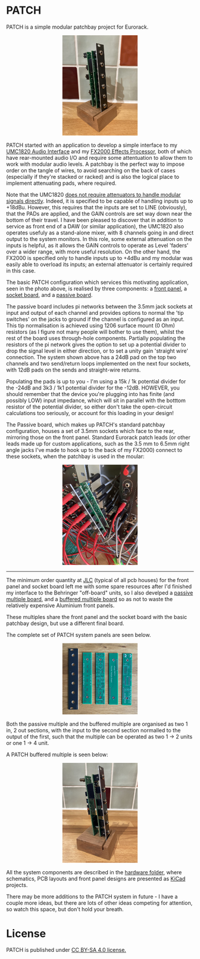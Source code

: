 # PATCH
PATCH is a simple modular patchbay project for Eurorack.

<p width=100%, align="center">
<img width=40%, src="https://github.com/m0xpd/PATCH/blob/main/Hardware/Images/Patch%20Perspective.jpg">
</p>

PATCH started with an application to develop a simple interface to my [UMC1820 Audio Interface](https://www.behringer.com/product.html?modelCode=0805-AAN) and my [FX2000 Effects Processor](https://www.behringer.com/product.html?modelCode=P0A3P), both of which have rear-mounted audio I/O and require some attentuation to allow them to work with modular audio levels. A patchbay is the perfect way to impose order on the tangle of wires, to avoid searching on the back of cases (especially if they're stacked or racked) and is also the logical place to implement attenuating pads, where required. 

Note that the UMC1820 [does not require attenuators to handle modular signals directly](https://modwiggler.com/forum/viewtopic.php?p=2936306#p2936306). Indeed, it is specified to be capable of handling inputs up to +18dBu. However, this requires that the inputs are set to LINE (obviously), that the PADs are applied, and the GAIN controls are set way down near the bottom of their travel. I have been pleased to discover that in addition to service as front end of a DAW (or similar application), the UMC1820 also operates usefuly as a stand-alone mixer, with 8 channels going in and direct output to the system monitors. In this role, some external attenuation on the inputs is helpful, as it allows the GAIN controls to operate as Level 'faders' over a wider range, with more useful resolution. On the other hand, the FX2000 is specified only to handle inputs up to +4dBu and my modular was easily able to overload its inputs; an external attenuator is certainly required in this case. 

The basic PATCH configuration which services this motivating application, seen in the photo above, is realised by three components: a [front panel](https://github.com/m0xpd/PATCH/tree/main/Hardware/Front%20Panel#readme), a [socket board](https://github.com/m0xpd/PATCH/tree/main/Hardware/Socket%20Board#readme), and a [passive board](https://github.com/m0xpd/PATCH/tree/main/Hardware/Passive%20Board#readme). 

The passive board includes pi networks between the 3.5mm jack sockets at input and output of each channel and provides options to normal the 'tip switches' on the jacks to ground if the channel is configured as an input. This tip normalisation is achieved using 1206 surface mount (0 Ohm) resistors (as I figure not many people will bother to use them), whilst the rest of the board uses through-hole components. Partially populating the resistors of the pi network gives the option to set up a potential divider to drop the signal level in either direction, or to set a unity gain 'straight wire' connection. The system shown above has a 24dB pad on the top two channels and two send/return loops implemented on the next four sockets, with 12dB pads on the sends and straight-wire returns.

Populating the pads is up to you - I'm using a 15k / 1k potential divider for the -24dB and 3k3 / 1k1 potential divider for the -12dB. HOWEVER, you should remember that the device you're plugging into has finite (and possibly LOW) input impedance, which will sit in parallel with the botttom resistor of the potential divider, so either don't take the open-circuit calculations too seriously, or account for this loading in your design!

The Passive board, which makes up PATCH's standard patchbay configuration, houses a set of 3.5mm sockets which face to the rear, mirroring those on the front panel. Standard Eurorack patch leads (or other leads made up for custom applications, such as the 3.5 mm to 6.5mm right angle jacks I've made to hook up to the back of my FX2000) connect to these sockets, when the patchbay is used in the moular:

<p width=100%, align="center">
<img width=40%, src="https://github.com/m0xpd/PATCH/blob/main/Hardware/Images/Patching%20in%20the%20Modular.jpg">
</p>

***

The minimum order quantity at [JLC](https://jlcpcb.com/) (typical of all pcb houses) for the front panel and socket board left me with some spare resources after I'd finished my interface to the Behringer "off-board" units, so I also develped a [passive multiple board](https://github.com/m0xpd/PATCH/tree/main/Hardware/Passive%20Multiple%20Board#readme), and a [buffered multiple board](https://github.com/m0xpd/PATCH/tree/main/Hardware/Buffered%20Multiple%20Board#readme) so as not to waste the relatively expensive Aluminium front panels. 

These multiples share the front panel and the socket board with the basic patchbay design, but use a different final board. 

The complete set of PATCH system panels are seen below.

<p width=100%, align="center">
<img width=40%, src="https://github.com/m0xpd/PATCH/blob/main/Hardware/Images/Patch%20Elements.jpg">
</p>

Both the passive multiple and the buffered multiple are organised as two 1 in, 2 out sections, with the input to the second section normalled to the output of the first, such that the multiple can be operated as two 1 -> 2 units or one 1 -> 4 unit.

A PATCH buffered multiple is seen below:

<p width=100%, align="center">
<img width=40%, src="https://github.com/m0xpd/PATCH/blob/main/Hardware/Images/Buffered%20Mult%20Side.jpg">
</p>

All the system components are described in the [hardware folder](https://github.com/m0xpd/PATCH/blob/main/Hardware/README.md), where schematics, PCB layouts and front panel designs are presented as [KiCad](https://www.kicad.org/) projects.

There may be more additions to the PATCH system in future - I have a couple more ideas, but there are lots of other ideas competing for attention, so watch this space, but don't hold your breath.

# License

PATCH is published under [CC BY-SA 4.0 license.](https://github.com/m0xpd/PATCH/blob/main/LICENSE.txt)



